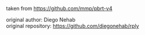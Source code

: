 taken from https://github.com/mmp/pbrt-v4

original author: Diego Nehab\
original repository: https://github.com/diegonehab/rply
